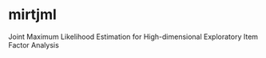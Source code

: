 # mirtjml
Joint Maximum Likelihood Estimation for High-dimensional Exploratory Item Factor Analysis
